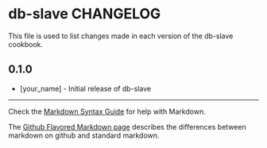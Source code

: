 # db-slave CHANGELOG

This file is used to list changes made in each version of the db-slave cookbook.

## 0.1.0
- [your_name] - Initial release of db-slave

- - -
Check the [Markdown Syntax Guide](http://daringfireball.net/projects/markdown/syntax) for help with Markdown.

The [Github Flavored Markdown page](http://github.github.com/github-flavored-markdown/) describes the differences between markdown on github and standard markdown.

